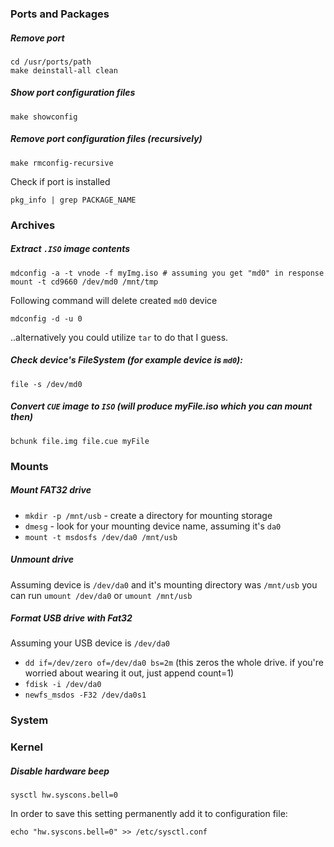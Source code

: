 ### Ports and Packages

##### Remove port

```
cd /usr/ports/path
make deinstall-all clean
```

##### Show port configuration files

```
make showconfig
```

##### Remove port configuration files (recursively)

```
make rmconfig-recursive
```

Check if port is installed

```
pkg_info | grep PACKAGE_NAME
```

### Archives

##### Extract `.ISO` image contents

```
mdconfig -a -t vnode -f myImg.iso # assuming you get "md0" in response
mount -t cd9660 /dev/md0 /mnt/tmp
```

Following command will delete created `md0` device

```
mdconfig -d -u 0
```

..alternatively you could utilize `tar` to do that I guess.

##### Check device's FileSystem (for example device is `md0`):

```
file -s /dev/md0
```

##### Convert `CUE` image to `ISO` (will produce myFile.iso which you can mount then)

```
bchunk file.img file.cue myFile
```

### Mounts

##### Mount FAT32 drive

- `mkdir -p /mnt/usb` - create a directory for mounting storage
- `dmesg` - look for your mounting device name, assuming it's `da0`
- `mount -t msdosfs /dev/da0 /mnt/usb`

##### Unmount drive

Assuming device is `/dev/da0` and it's mounting directory was `/mnt/usb` you can run `umount /dev/da0` or `umount /mnt/usb`

##### Format USB drive with Fat32

Assuming your USB device is `/dev/da0`

- `dd if=/dev/zero of=/dev/da0 bs=2m` (this zeros the whole drive. if you're worried about wearing it out, just append count=1)
- `fdisk -i /dev/da0`
- `newfs_msdos -F32 /dev/da0s1`


### System

### Kernel

##### Disable hardware beep

```
sysctl hw.syscons.bell=0
```

In order to save this setting permanently add it to configuration file:

```
echo "hw.syscons.bell=0" >> /etc/sysctl.conf
```